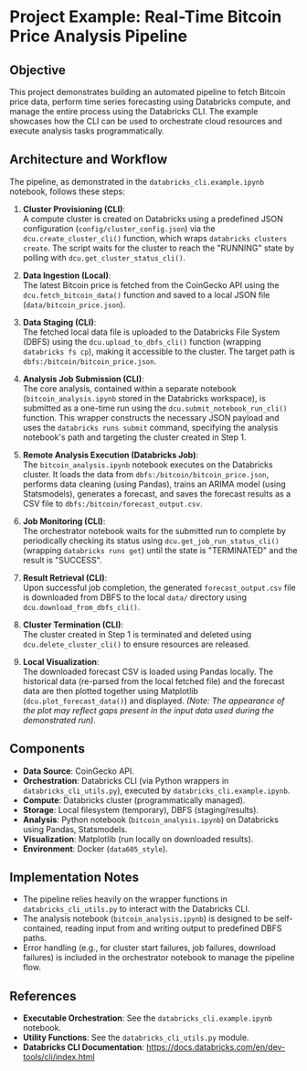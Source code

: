 # Project Example: Real-Time Bitcoin Price Analysis Pipeline

## Objective

This project demonstrates building an automated pipeline to fetch Bitcoin price data, perform time series forecasting using Databricks compute, and manage the entire process using the Databricks CLI. The example showcases how the CLI can be used to orchestrate cloud resources and execute analysis tasks programmatically.

## Architecture and Workflow

The pipeline, as demonstrated in the `databricks_cli.example.ipynb` notebook, follows these steps:

1. **Cluster Provisioning (CLI)**:  
   A compute cluster is created on Databricks using a predefined JSON configuration (`config/cluster_config.json`) via the `dcu.create_cluster_cli()` function, which wraps `databricks clusters create`. The script waits for the cluster to reach the "RUNNING" state by polling with `dcu.get_cluster_status_cli()`.

2. **Data Ingestion (Local)**:  
   The latest Bitcoin price is fetched from the CoinGecko API using the `dcu.fetch_bitcoin_data()` function and saved to a local JSON file (`data/bitcoin_price.json`).

3. **Data Staging (CLI)**:  
   The fetched local data file is uploaded to the Databricks File System (DBFS) using the `dcu.upload_to_dbfs_cli()` function (wrapping `databricks fs cp`), making it accessible to the cluster. The target path is `dbfs:/bitcoin/bitcoin_price.json`.

4. **Analysis Job Submission (CLI)**:  
   The core analysis, contained within a separate notebook (`bitcoin_analysis.ipynb` stored in the Databricks workspace), is submitted as a one-time run using the `dcu.submit_notebook_run_cli()` function. This wrapper constructs the necessary JSON payload and uses the `databricks runs submit` command, specifying the analysis notebook's path and targeting the cluster created in Step 1.

5. **Remote Analysis Execution (Databricks Job)**:  
   The `bitcoin_analysis.ipynb` notebook executes on the Databricks cluster. It loads the data from `dbfs:/bitcoin/bitcoin_price.json`, performs data cleaning (using Pandas), trains an ARIMA model (using Statsmodels), generates a forecast, and saves the forecast results as a CSV file to `dbfs:/bitcoin/forecast_output.csv`.

6. **Job Monitoring (CLI)**:  
   The orchestrator notebook waits for the submitted run to complete by periodically checking its status using `dcu.get_job_run_status_cli()` (wrapping `databricks runs get`) until the state is "TERMINATED" and the result is "SUCCESS".

7. **Result Retrieval (CLI)**:  
   Upon successful job completion, the generated `forecast_output.csv` file is downloaded from DBFS to the local `data/` directory using `dcu.download_from_dbfs_cli()`.

8. **Cluster Termination (CLI)**:  
   The cluster created in Step 1 is terminated and deleted using `dcu.delete_cluster_cli()` to ensure resources are released.

9. **Local Visualization**:  
   The downloaded forecast CSV is loaded using Pandas locally. The historical data (re-parsed from the local fetched file) and the forecast data are then plotted together using Matplotlib (`dcu.plot_forecast_data()`) and displayed. *(Note: The appearance of the plot may reflect gaps present in the input data used during the demonstrated run).*

## Components

- **Data Source**: CoinGecko API.  
- **Orchestration**: Databricks CLI (via Python wrappers in `databricks_cli_utils.py`), executed by `databricks_cli.example.ipynb`.  
- **Compute**: Databricks cluster (programmatically managed).  
- **Storage**: Local filesystem (temporary), DBFS (staging/results).  
- **Analysis**: Python notebook (`bitcoin_analysis.ipynb`) on Databricks using Pandas, Statsmodels.  
- **Visualization**: Matplotlib (run locally on downloaded results).  
- **Environment**: Docker (`data605_style`).

## Implementation Notes

- The pipeline relies heavily on the wrapper functions in `databricks_cli_utils.py` to interact with the Databricks CLI.
- The analysis notebook (`bitcoin_analysis.ipynb`) is designed to be self-contained, reading input from and writing output to predefined DBFS paths.
- Error handling (e.g., for cluster start failures, job failures, download failures) is included in the orchestrator notebook to manage the pipeline flow.

## References

- **Executable Orchestration**: See the `databricks_cli.example.ipynb` notebook.  
- **Utility Functions**: See the `databricks_cli_utils.py` module.  
- **Databricks CLI Documentation**: https://docs.databricks.com/en/dev-tools/cli/index.html
